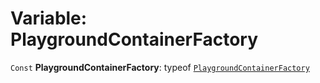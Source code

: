 # Variable: PlaygroundContainerFactory

`Const` **PlaygroundContainerFactory**: typeof [`PlaygroundContainerFactory`](/auto-docs/core/variables/PlaygroundContainerFactory-1.md)
